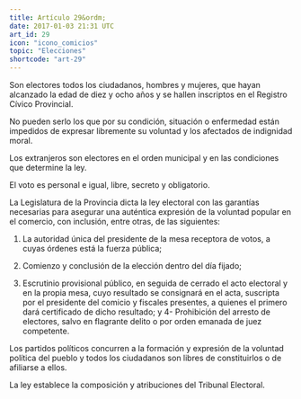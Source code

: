 ```yaml
---
title: Artículo 29&ordm;
date: 2017-01-03 21:31 UTC
art_id: 29
icon: "icono_comicios"
topic: "Elecciones"
shortcode: "art-29"
---
```

Son electores todos los ciudadanos, hombres y mujeres, que hayan alcanzado la edad de diez y ocho años y se hallen inscriptos en el Registro Cívico Provincial.

No pueden serlo los que por su condición, situación o enfermedad están impedidos de expresar libremente su voluntad y los afectados de indignidad moral.

Los extranjeros son electores en el orden municipal y en las condiciones que determine la ley.

El voto es personal e igual, libre, secreto y obligatorio.

La Legislatura de la Provincia dicta la ley electoral con las garantías necesarias para asegurar una auténtica expresión de la voluntad popular en el comercio, con inclusión, entre otras, de las siguientes:

1. La autoridad única del presidente de la mesa receptora de votos, a cuyas órdenes está la fuerza pública;

2. Comienzo y conclusión de la elección dentro del día fijado;

3. Escrutinio provisional público, en seguida de cerrado el acto electoral y en la propia mesa, cuyo resultado se consignará en el acta, suscripta por el presidente del comicio y fiscales presentes, a quienes el primero dará certificado de dicho resultado; y 4- Prohibición del arresto de electores, salvo en flagrante delito o por orden emanada de juez competente.

Los partidos políticos concurren a la formación y expresión de la voluntad política del pueblo y todos los ciudadanos son libres de constituirlos o de afiliarse a ellos.

La ley establece la composición y atribuciones del Tribunal Electoral.
